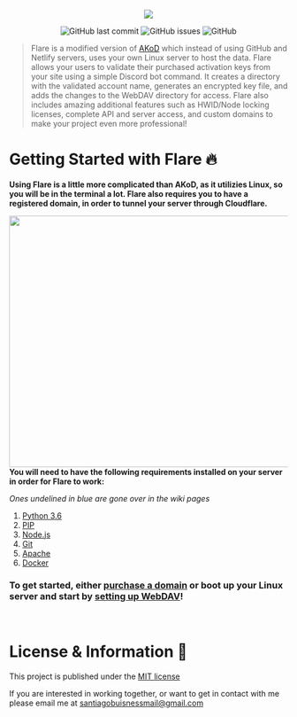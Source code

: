 <div align="center">
    </a>
    <br />
    <img align="center" src="https://cdn.discordapp.com/attachments/1092315227057561630/1230745160464338954/flare.png?ex=66346fc0&is=6621fac0&hm=b6dafeba296665988c5afaad3b1dd3d82abf143f1fdc76cd7299e259c94564cd&">
    
   ![GitHub last commit](https://img.shields.io/github/last-commit/tagoworks/flare)
   ![GitHub issues](https://img.shields.io/github/issues-raw/tagoworks/flare)
   ![GitHub](https://img.shields.io/github/license/tagoworks/flare)
    
</div>

> Flare is a modified version of [AKoD](https://github.com/tagoWorks/akod) which instead of using GitHub and Netlify servers, uses your own Linux server to host the data. Flare allows your users to validate their purchased activation keys from your site using a simple Discord bot command. It creates a directory with the validated account name, generates an encrypted key file, and adds the changes to the WebDAV directory for access. Flare also includes amazing additional features such as HWID/Node locking licenses, complete API and server access, and custom domains to make your project even more professional!

# Getting Started with Flare 🔥

**Using Flare is a little more complicated than AKoD, as it utilizies Linux, so you will be in the terminal a lot. Flare also requires you to have a registered domain, in order to tunnel your server through Cloudflare.**

<img align="right" width="550.4" height="453.6" src="https://cdn.discordapp.com/attachments/1092315227057561630/1232908272298889216/compare.png?ex=662b2ace&is=6629d94e&hm=b3e41a3afd2747c477172f24b94e90eb8a7bd5f8b38a101ccd0921c8de127cc8&">

**You will need to have the following requirements installed on your server in order for Flare to work:**

*Ones undelined in blue are gone over in the wiki pages*
   1. [Python 3.6](https://docs.python-guide.org/starting/install3/linux/)
   2. [PIP](https://www.tecmint.com/install-pip-in-linux/)
   3. [Node.js](https://snapcraft.io/node)
   4. [Git](https://git-scm.com/book/en/v2/Getting-Started-Installing-Git)
   5. [Apache](https://github.com/tagoWorks/flare/wiki/Installing-WebDAV#install-apache-web-server)
   6. [Docker](https://github.com/tagoWorks/flare/wiki/Setting-up-Cloudflare#how-to-install-docker-on-ubuntu)

### To get started, either [purchase a domain](https://github.com/tagoWorks/flare/wiki/Getting-a-Domain) or boot up your Linux server and start by [setting up WebDAV](https://github.com/tagoWorks/flare/wiki/Installing-WebDAV)!

<br />

# License & Information 📃
This project is published under the [MIT license](./LICENSE)

If you are interested in working together, or want to get in contact with me please email me at santiagobuisnessmail@gmail.com
